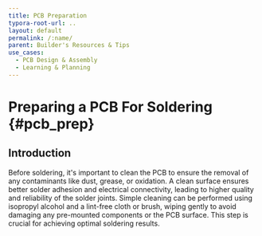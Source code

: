 ```yaml
---
title: PCB Preparation
typora-root-url: ..
layout: default
permalink: /:name/
parent: Builder's Resources & Tips
use_cases:
  - PCB Design & Assembly
  - Learning & Planning
---
```

# Preparing a PCB For Soldering {#pcb_prep}

## Introduction

Before soldering, it's important to clean the PCB to ensure the removal of any contaminants like dust, grease, or oxidation. A clean surface ensures better solder adhesion and electrical connectivity, leading to higher quality and reliability of the solder joints. Simple cleaning can be performed using isopropyl alcohol and a lint-free cloth or brush, wiping gently to avoid damaging any pre-mounted components or the PCB surface. This step is crucial for achieving optimal soldering results.
